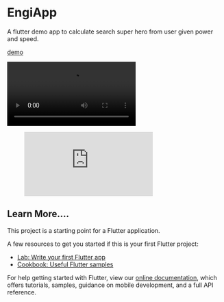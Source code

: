 # EngiApp

A flutter demo app to calculate search super hero from user given power and speed. 

[demo](/docs/herocalculation-demo.webm)

![demo](/docs/herocalculation-demo.webm)

<figure class="video_container">
  <iframe src="https://github.com/wichit2s/engiapp/blob/main/docs/herocalculation-demo.webm?raw=true" frameborder="0" allowfullscreen="true"> </iframe>
</figure>


## Learn More....

This project is a starting point for a Flutter application.

A few resources to get you started if this is your first Flutter project:

- [Lab: Write your first Flutter app](https://flutter.dev/docs/get-started/codelab)
- [Cookbook: Useful Flutter samples](https://flutter.dev/docs/cookbook)

For help getting started with Flutter, view our
[online documentation](https://flutter.dev/docs), which offers tutorials,
samples, guidance on mobile development, and a full API reference.
